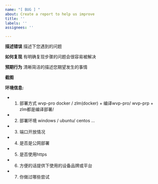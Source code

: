 ```yaml
---
name: "[ BUG ] "
about: Create a report to help us improve
title: ''
labels: ''
assignees: ''

---
```


**描述错误**
描述下您遇到的问题

**如何复现**
有明确复现步骤的问题会很容易被解决

**预期行为**
清晰简洁的描述您期望发生的事情

**截图**


**环境信息:**
 - 1. 部署方式 wvp-pro docker / zlm(docker) + 编译wvp-pro/ wvp-prp + zlm都是编译部署/
 - 2. 部署环境 windows / ubuntu/ centos ...
 - 3. 端口开放情况
 - 4. 是否是公网部署
 - 5. 是否使用https
 - 6. 方便的话提供下使用的设备品牌或平台
 - 7. 你做过哪些尝试
